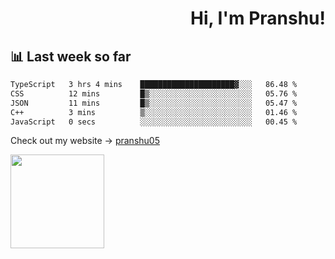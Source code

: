 <div align="right" >
   
   <H1>Hi, I'm Pranshu!</H1>

</div>

## 📊 Last week so far
<!--START_SECTION:waka-->

```txt
TypeScript   3 hrs 4 mins    █████████████████████▓░░░   86.48 %
CSS          12 mins         █▒░░░░░░░░░░░░░░░░░░░░░░░   05.76 %
JSON         11 mins         █▒░░░░░░░░░░░░░░░░░░░░░░░   05.47 %
C++          3 mins          ▒░░░░░░░░░░░░░░░░░░░░░░░░   01.46 %
JavaScript   0 secs          ░░░░░░░░░░░░░░░░░░░░░░░░░   00.45 %
```

<!--END_SECTION:waka-->

Check out my website -> [pranshu05](https://pranshu05.vercel.app)

<img align="left" width="150" src="https://user-images.githubusercontent.com/70943732/209951571-93b7afe5-f523-4683-b725-5d94b287e94e.png">

